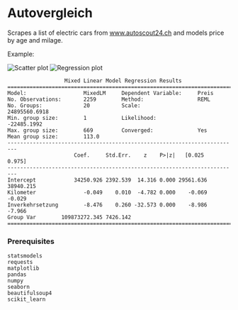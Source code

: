 # Autovergleich

Scrapes a list of electric cars from www.autoscout24.ch and models price by age and milage.

Example:


![Scatter plot](plot/scatter_Inverkehrsetzung_Preis.png?raw=true "Scatter plot")
![Regression plot](plot/regplot_Inverkehrsetzung_Preis.png?raw=true "Regression plot")

```
                  Mixed Linear Model Regression Results
=========================================================================
Model:                  MixedLM     Dependent Variable:     Preis        
No. Observations:       2259        Method:                 REML         
No. Groups:             20          Scale:                  24895560.6918
Min. group size:        1           Likelihood:             -22485.1992  
Max. group size:        669         Converged:              Yes          
Mean group size:        113.0                                            
-------------------------------------------------------------------------
                     Coef.     Std.Err.    z    P>|z|   [0.025    0.975] 
-------------------------------------------------------------------------
Intercept            34250.926 2392.539  14.316 0.000 29561.636 38940.215
Kilometer               -0.049    0.010  -4.782 0.000    -0.069    -0.029
Inverkehrsetzung        -8.476    0.260 -32.573 0.000    -8.986    -7.966
Group Var        109873272.345 7426.142                                  
=========================================================================
```

### Prerequisites
```
statsmodels
requests
matplotlib
pandas
numpy
seaborn
beautifulsoup4
scikit_learn
```
